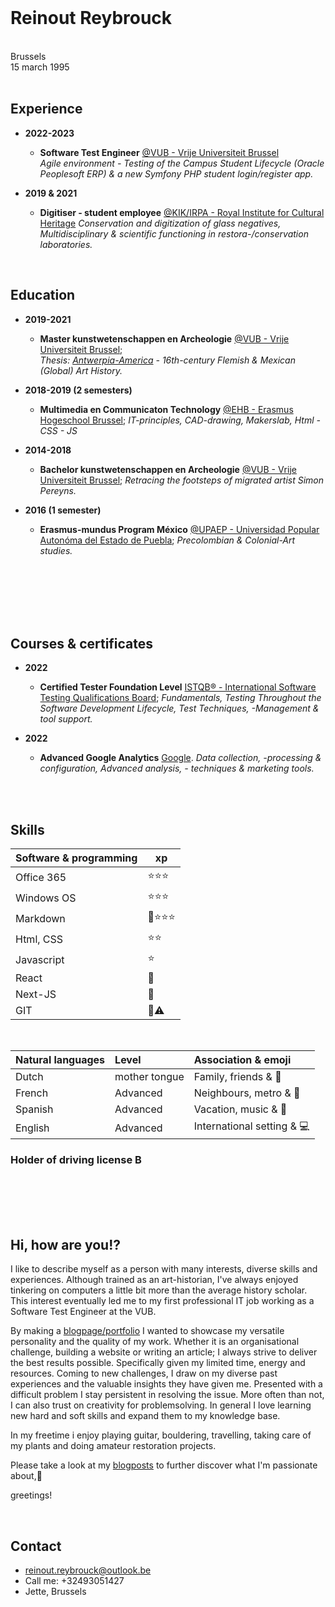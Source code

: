 <br/>

# Reinout Reybrouck
<br/>
Brussels <br/>
15 march 1995
<br/>
<br/>

## Experience  

- **2022-2023**
  - **Software Test Engineer** [@VUB - Vrije Universiteit Brussel](https://www.vub.be/en)<br />
  *Agile environment - Testing of the Campus Student Lifecycle (Oracle Peoplesoft ERP) & a new Symfony PHP student login/register app.*

- **2019 & 2021** 
  - **Digitiser - student employee** [@KIK/IRPA - Royal Institute for Cultural Heritage](https://www.kikirpa.be/)
  *Conservation and digitization of glass negatives, Multidisciplinary & scientific functioning in restora-/conservation laboratories.* 

<br/>

## Education 

- **2019-2021**
  - **Master kunstwetenschappen en Archeologie** [@VUB - Vrije Universiteit Brussel](https://www.vub.be/nl/studeren-aan-de-vub/alle-opleidingen/bachelor-en-masteropleidingen-aan-de-vub/kunstwetenschappen-en-archeologie);<br />
  *Thesis: [Antwerpia-America](/blog/arthistory/antwerpia-america) - 16th-century Flemish & Mexican (Global) Art History.* 

- **2018-2019 (2 semesters)**
  - **Multimedia en Communicaton Technology** [@EHB - Erasmus Hogeschool Brussel](https://www.erasmushogeschool.be/nl/opleidingen/multimedia-creatieve-technologie);
  *IT-principles, CAD-drawing, Makerslab, Html - CSS - JS*

- **2014-2018**
  - **Bachelor kunstwetenschappen en Archeologie** [@VUB - Vrije Universiteit Brussel](https://www.vub.be/en);
  *Retracing the footsteps of migrated artist Simon Pereyns.*

- **2016 (1 semester)**
  - **Erasmus-mundus Program México** [@UPAEP - Universidad Popular Autonóma del Estado de Puebla](https://upaep.mx/);
  *Precolombian & Colonial-Art studies.*

<br/>
<br/>
<br/>
<br/>
<br/>

## Courses & certificates

- **2022**
  - **Certified Tester Foundation Level** [ISTQB® - International Software Testing Qualifications Board](https://www.istqb.org/certifications/certified-tester-foundation-level);
  *Fundamentals, Testing Throughout the Software Development Lifecycle, Test Techniques, -Management & tool support.*

- **2022**
  - **Advanced Google Analytics** [Google](https://analytics.google.com/analytics/academy/).
  *Data collection, -processing & configuration, Advanced analysis, - techniques & marketing tools.*

<br/>
<br/>

## Skills

| Software & programming | xp |
| :--------  |   --------   | 
| Office 365 |  ⭐⭐⭐    |
| Windows OS |  ⭐⭐⭐    |
| Markdown   |  🔎⭐⭐⭐  |
| Html, CSS  |  ⭐⭐     | 
| Javascript |  ⭐       | 
| React      |  🔎       |
| Next-JS    |  🔎       |
| GIT        |  🔎⚠️     |

<br/>

| Natural languages | Level | Association & emoji |
| :-------- | :-------- | :-------- |
| Dutch     | mother tongue | Family, friends & 🍟 |
| French    | Advanced      | Neighbours, metro & 🥐 |
| Spanish   | Advanced      | Vacation, music & 🌮  |
| English   | Advanced      | International setting & 💻 |

### Holder of driving license B

<br/>
<br/>
<br/>
<br/>

## Hi, how are you!?

I like to describe myself as a person with many interests, diverse skills and experiences.
Although trained as an art-historian, I've always enjoyed tinkering on computers a little bit more than the average history scholar. This interest eventually led me to my first professional IT job working as a Software Test Engineer at the VUB.

By making a [blogpage/portfolio](https://www.rreybrou.pro/) I wanted to showcase my versatile personality and the quality of my work. 
Whether it is an organisational challenge, building a website or writing an article; I always strive to deliver the best results possible. Specifically given my limited time, energy and resources.
Coming to new challenges, I draw on my diverse past experiences and the valuable insights they have given me. Presented with a difficult problem I stay persistent in resolving the issue.
More often than not, I can also trust on creativity for problemsolving. In general I love learning new hard and soft skills and expand them to my knowledge base.

In my freetime i enjoy playing guitar, bouldering, travelling, taking care of my plants and doing amateur restoration projects.

Please take a look at my [blogposts](https://www.rreybrou.pro/blog) to further discover what I'm passionate about,🙂

greetings!

<br/>

## Contact

- reinout.reybrouck@outlook.be
- Call me: +32493051427
- Jette, Brussels
